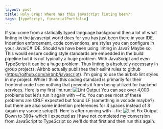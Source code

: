 ```yaml
---
layout: post
title: Holy Crap! Where has this javascript linting been?!
tags: [typeScript, financialPortfolio]
---
```


If you come from a statically typed language background then a lot of what linting in the javascript world does for you has just been there in your IDE.  Indention enforcement, code conventions, are styles you can configure in your Java/C# IDE.  Should we have been using linting in Java?  Maybe so.  This would ensure coding style standards are embedded in the build pipeline but it is not typically a huge problem.  With JavaScript and even TypeScript it can be a huge problem.  Thus linting is absolutely necessary in group projects.  Airbnb actually publishes their eslint rules to github (https://github.com/airbnb/javascript).  I'm going to use the airbnb lint styles in my project.  While I think this coding standard is primarily for their frontend code I see nothing that prevents it from being utilized for backend services.  Here is my first lint run: ![Lint Output](doc/images/eslint.png)  You can see over 4,000 problems but let's run it again with --fix.  You can see most of these problems are CRLF expected but found LF (something in vscode maybe?) but there are also some indention preferences for 4 spaces instead of 8 (again my vscode setup?).  Here is after running with --fix: ![Lint Fix Output](doc/images/eslint-fix.png)
Down to 300+ which I expected as I have not completed my conversion from JavaScript to TypeScript so we'll do that first and then run this again.